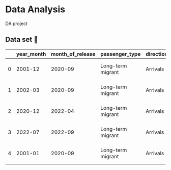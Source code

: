 # Data Analysis
DA project


## Data set :file_folder:


|    | year_month   | month_of_release   | passenger_type    | direction   | citizenship   | visa                       | country_of_residence       |   estimate |   standard_error | status      |
|---:|:-------------|:-------------------|:------------------|:------------|:--------------|:---------------------------|:---------------------------|-----------:|-----------------:|:------------|
|  0 | 2001-12      | 2020-09            | Long-term migrant | Arrivals    | non-NZ        | NZ and Australian citizens | Afghanistan                |          1 |                0 | Final       |
|  1 | 2002-03      | 2020-09            | Long-term migrant | Arrivals    | non-NZ        | NZ and Australian citizens | Afghanistan                |          4 |                0 | Final       |
|  2 | 2020-12      | 2022-04            | Long-term migrant | Arrivals    | non-NZ        | NZ and Australian citizens | Afghanistan                |          1 |                0 | Final       |
|  3 | 2022-07      | 2022-09            | Long-term migrant | Arrivals    | non-NZ        | NZ and Australian citizens | Afghanistan                |          0 |                0 | Provisional |
|  4 | 2001-01      | 2020-09            | Long-term migrant | Arrivals    | non-NZ        | NZ and Australian citizens | Africa and the Middle East |         10 |                0 | Final       |